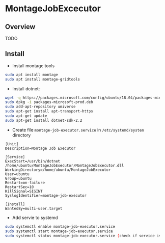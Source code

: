 # MontageJobExcecutor

## Overview

TODO

## Install

* Install montage tools

```bash
sudo apt install montage
sudo apt install montage-gridtools
```

* Install dotnet:

```bash
wget -q https://packages.microsoft.com/config/ubuntu/18.04/packages-microsoft-prod.deb -O packages-microsoft-prod.deb
sudo dpkg -i packages-microsoft-prod.deb
sudo add-apt-repository universe
sudo apt-get install apt-transport-https
sudo apt-get update
sudo apt-get install dotnet-sdk-2.2
```

* Create file `montage-job-executor.service` in `/etc/systemd/system` directory

```text
[Unit]
Description=Montage Job Executor

[Service]
ExecStart=/usr/bin/dotnet /home/ubuntu/MontageJobExecutor/MontageJobExecutor.dll
WorkingDirectory=/home/ubuntu/MontageJobExecutor
User=ubuntu
Group=ubuntu
Restart=on-failure
RestartSec=10
KillSignal=SIGINT
SyslogIdentifier=montage-job-executor

[Install]
WantedBy=multi-user.target
```

* Add servie to systemd

``` bash
sudo systemctl enable montage-job-executor.service
sudo systemctl start montage-job-executor.service
sudo systemctl status montage-job-executor.service (check if service is running)
```
